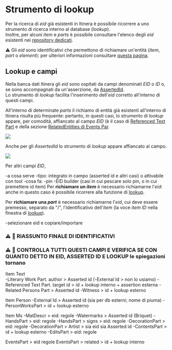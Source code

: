 # Strumento di lookup

Per la ricerca di _eid_ già esistenti in Itinera è possibile ricorrere a uno strumento di ricerca interno al database (_lookup_).  
Inoltre, per alcuni _item_ e _parts_ è possibile consultare l'elenco degli _eid_ esistenti nei [repository dedicati](repository.md).  
 
⚠️ Gli _eid_ sono identificativi che permettono di richiamare un'entità (_item_, _part_ o _element_): per ulteriori informazioni consultare [questa pagina](identifiers.md).   

## Lookup e campi 
Nella banca dati Itinera gli _eid_ sono ospitati da campi denominati _EID_ o _ID_ o, se sono accompagnati da un'asserzione, da [AssertedId](Asserted_Ids_Brick.md).  
Lo strumento di _lookup_ facilita l'inserimento dell'_eid_ corretto all'interno di questi campi.  

All'interno di determinate _parts_ il richiamo di entità già esistenti all'interno di Itinera risulta più frequente: pertanto, in questi casi, lo strumento di _lookup_ appare, per comodità, affiancato al campo _EID_ (è il caso di [Referenced Text Part](Referenced_Text_Part.md) e della sezione [RelatedEntities di Events Par](Events_Part.md#related-entities).



![](?raw=true)

Anche per gli _AssertedId_ lo strumento di _lookup_ appare affiancato al campo.

![](?raw=true)


Per altri campi _EID_, 





-a cosa serve
-tipo: integrato in campo (asserted id e altri casi) o attivabile con tool
-cosa fa: 
  -pin
  -EID builder (casi in cui pescare solo pin, o in cui premettere id item)
  Per **richiamare un _item_** è necessario richiamarne l'_eid_: anche in questo caso è possibile ricorrere alla funzione di [lookup](lookup.md).  

Per **richiamare una _part_** è necessario richiamarne l'_eid_, cui deve essere premesso, separato da "/", l'identificativo dell'_item_ (la voce _item ID_ nella finestra di [lookup](lookup.md)).  

  -selezionare eid e copiare/importare



### ⚠️ 🚧 RIASSUNTO FINALE DI IDENTIFICATIVI
### ⚠️ 🚧 CONTROLLA TUTTI QUESTI CAMPI E VERIFICA SE CON QUANTO DETTO IN EID, ASSERTED ID E LOOKUP le spiegazioni tornano

Item Text  
-Literary Work Part. author > Asserted id
(-External Id > non lo usiamo)
-Referenced Text Part. target id > id + lookup interno + assertion esterna
-Related Persons Part > Asserted id
-Witness > id + lookup esterno

Item Person
-External Id > Asserted id (sia per db esterni; nome di piuma)
-PersonWorksPart > id + lookup esterno

Item Ms
-MatDescr > eid: regole
-Watermarks > Asserted id (Briquet)
-HandsPart > eid: regole
-HandsPart > signs > eid: regole
-DecorationPart > eid: regole
-DecorationPart > Artist > sia eid sia Asserted id
-ContentsPart > id + lookup esterno
-EditsPart > eid: regole

EventsPart > eid regole
EventsPart > related > id + lookup interno
